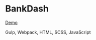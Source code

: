 # BankDash

<a href="https://m-coder.ru/mywork/bankdash/" target="_blank">Demo</a>


Gulp, Webpack, HTML, SCSS, JavaScript
